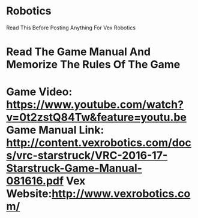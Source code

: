 # Robotics

Read This Before Posting Anything For Vex Robotics

Read The Game Manual And Memorize The Rules Of The Game
=================================================================================================================
Game Video: https://www.youtube.com/watch?v=0t2zstQ84Tw&feature=youtu.be
Game Manual Link: http://content.vexrobotics.com/docs/vrc-starstruck/VRC-2016-17-Starstruck-Game-Manual-081616.pdf
Vex Website:http://www.vexrobotics.com/
==================================================================================================================
